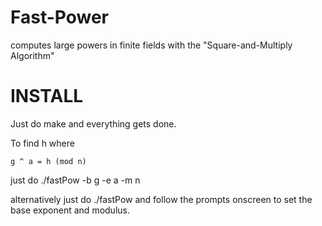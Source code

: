 # Fast-Power
computes large powers in finite fields with the "Square-and-Multiply Algorithm"

INSTALL
================================================================================

Just do make and everything gets done.

To find h where

    g ^ a = h (mod n)

just do ./fastPow -b g -e a -m n

alternatively just do ./fastPow and follow the prompts onscreen to set the base exponent and modulus.
